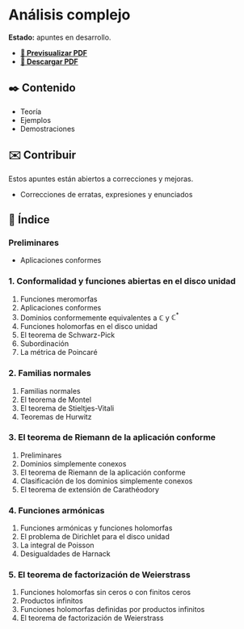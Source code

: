# Análisis complejo

**Estado:** apuntes en desarrollo.

-   [**🔎 Previsualizar PDF**](https://github.com/DanielSevillano/matematicas-latex/blob/main/An%C3%A1lisis%20complejo/An%C3%A1lisis%20complejo.pdf)
-   [**📁 Descargar PDF**](https://raw.githubusercontent.com/DanielSevillano/matematicas-latex/main/An%C3%A1lisis%20complejo/An%C3%A1lisis%20complejo.pdf)

## ✒️ Contenido

-   Teoría
-   Ejemplos
-   Demostraciones

## ✉️ Contribuir

Estos apuntes están abiertos a correcciones y mejoras.

-   Correcciones de erratas, expresiones y enunciados

## 📖 Índice

### Preliminares

-   Aplicaciones conformes

### 1. Conformalidad y funciones abiertas en el disco unidad

1. Funciones meromorfas
2. Aplicaciones conformes
3. Dominios conformemente equivalentes a $\mathbb{C}$ y $\mathbb{C}^\ast$
4. Funciones holomorfas en el disco unidad
5. El teorema de Schwarz-Pick
6. Subordinación
7. La métrica de Poincaré

### 2. Familias normales

1. Familias normales
2. El teorema de Montel
3. El teorema de Stieltjes-Vitali
4. Teoremas de Hurwitz

### 3. El teorema de Riemann de la aplicación conforme

1. Preliminares
2. Dominios simplemente conexos
3. El teorema de Riemann de la aplicación conforme
4. Clasificación de los dominios simplemente conexos
5. El teorema de extensión de Carathéodory

### 4. Funciones armónicas

1. Funciones armónicas y funciones holomorfas
2. El problema de Dirichlet para el disco unidad
3. La integral de Poisson
4. Desigualdades de Harnack

### 5. El teorema de factorización de Weierstrass

1. Funciones holomorfas sin ceros o con finitos ceros
2. Productos infinitos
3. Funciones holomorfas definidas por productos infinitos
4. El teorema de factorización de Weierstrass
